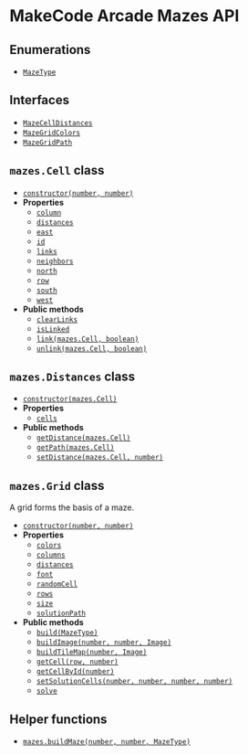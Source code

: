# MakeCode Arcade Mazes API

## Enumerations

- [`MazeType`](MazeType.md)

## Interfaces

- [`MazeCellDistances`](CellDistances.md)
- [`MazeGridColors`](GridColors.md)
- [`MazeGridPath`](GridPath.md)

## `mazes.Cell` class

- [`constructor(number, number)`](Cell.constructor.md)
- **Properties**
  - [`column`](Cell.column.md)
  - [`distances`](Cell.distances.md)
  - [`east`](Cell.east.md)
  - [`id`](Cell.id.md)
  - [`links`](Cell.links.md)
  - [`neighbors`](Cell.neighbors.md)
  - [`north`](Cell.north.md)
  - [`row`](Cell.row.md)
  - [`south`](Cell.south.md)
  - [`west`](Cell.west.md)
- **Public methods**
  - [`clearLinks`](Cell.clearLinks.md)
  - [`isLinked`](Cell.isLinked.md)
  - [`link(mazes.Cell, boolean)`](Cell.link.md)
  - [`unlink(mazes.Cell, boolean)`](Cell.unlink.md)  

## `mazes.Distances` class

- [`constructor(mazes.Cell)`](Distances.constructor.md)
- **Properties**
  - [`cells`](Distances.cells.md)
- **Public methods**
  - [`getDistance(mazes.Cell)`](Distances.getDistance.md)
  - [`getPath(mazes.Cell)`](Distances.getPath.md)
  - [`setDistance(mazes.Cell, number)`](Distances.setDistance.md)

## `mazes.Grid` class

A grid forms the basis of a maze.

- [`constructor(number, number)`](Grid.constructor.md)
- **Properties**
  - [`colors`](Grid.colors.md)
  - [`columns`](Grid.columns.md)
  - [`distances`](Grid.distances.md)
  - [`font`](Grid.font.md)
  - [`randomCell`](Grid.randomCell.md)
  - [`rows`](Grid.rows.md)
  - [`size`](Grid.size.md)
  - [`solutionPath`](Grid.solutionPath.md)
- **Public methods**
  - [`build(MazeType)`](Grid.build.md)
  - [`buildImage(number, number, Image)`](Grid.buildImage.md)
  - [`buildTileMap(number, Image)`](Grid.buildTileMap.md)
  - [`getCell(row, number)`](Grid.getCell.md)
  - [`getCellById(number)`](Grid.getCellById.md)
  - [`setSolutionCells(number, number, number, number)`](Grid.setSolutionCells.md)
  - [`solve`](Grid.solve.md)

## Helper functions

- [`mazes.buildMaze(number, number, MazeType)`](buildMaze.md)
 